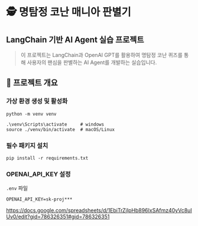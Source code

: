 # 🕵️ 명탐정 코난 매니아 판별기

## LangChain 기반 AI Agent 실습 프로젝트

> 이 프로젝트는 LangChain과 OpenAI GPT를 활용하여 명탐정 코난 퀴즈를 통해 사용자의 팬심을 판별하는 AI Agent를 개발하는 실습입니다.

## 📁 프로젝트 개요

### 가상 환경 생성 및 활성화

```unix
python -m venv venv

.\venv\Scripts\activate     # windows
source ./venv/bin/activate  # macOS/Linux
```

### 필수 패키지 설치

```unix
pip install -r requirements.txt
```

### OPENAI_API_KEY 설정

`.env` 파일

```shell
OPENAI_API_KEY=sk-proj***
```

https://docs.google.com/spreadsheets/d/1EbiTrZjIpHb896IxSAfmz40yVc8uIUv0/edit?gid=786326351#gid=786326351
